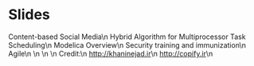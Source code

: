 # Slides

Content-based Social Media\n
Hybrid Algorithm for Multiprocessor Task Scheduling\n
Modelica Overview\n
Security training and immunization\n
Agile\n
\n
\n
\n
Credit:\n
<a href="http://khaninejad.ir">http://khaninejad.ir</a>\n
<a href="http://copify.ir">http://copify.ir</a>\n